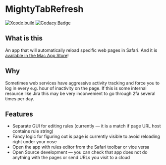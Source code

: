 # MightyTabRefresh

[![Xcode build](https://github.com/kukushechkin/MightyTabRefresh/actions/workflows/xcode.yml/badge.svg?branch=main)](https://github.com/kukushechkin/MightyTabRefresh/actions/workflows/xcode.yml)
[![Codacy Badge](https://app.codacy.com/project/badge/Grade/5e328c582bc64e89b97dfcbdfbe89534)](https://www.codacy.com/gh/kukushechkin/MightyTabRefresh/dashboard?utm_source=github.com&amp;utm_medium=referral&amp;utm_content=kukushechkin/MightyTabRefresh&amp;utm_campaign=Badge_Grade)

## What is this

An app that will automatically reload specific web pages in Safari. And it is [available in the Mac App Store](https://apps.apple.com/fi/app/mighty-tab-refresh/id1582359612?mt=12)!

## Why

Sometimes web services have aggressive activity tracking and force you to log in every e.g. hour of inactivity on the page. If this is some internal resource like Jira this may be very inconvenient to go through 2fa several times per day.

## Features

*  Separate GUI for editing rules (currently — it is a match if page URL host contains rule string)
*  Fancy logic for figuring out is page is currently visible to avoid reloading right under your nose
*  Open the app with rules editor from the Safari toolbar or vice versa
*  Open Source development — you can check that app does not do anything with the pages or send URLs you visit to a cloud
